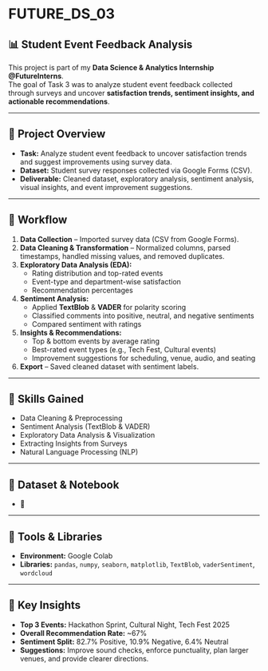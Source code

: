 # FUTURE_DS_03
## 📊 Student Event Feedback Analysis 

This project is part of my **Data Science & Analytics Internship @FutureInterns**.  
The goal of Task 3 was to analyze student event feedback collected through surveys and uncover **satisfaction trends, sentiment insights, and actionable recommendations**.  

---

## 🔹 Project Overview  
- **Task:** Analyze student event feedback to uncover satisfaction trends and suggest improvements using survey data.  
- **Dataset:** Student survey responses collected via Google Forms (CSV).  
- **Deliverable:** Cleaned dataset, exploratory analysis, sentiment analysis, visual insights, and event improvement suggestions.  

---

## 🔹 Workflow  
1. **Data Collection** – Imported survey data (CSV from Google Forms).  
2. **Data Cleaning & Transformation** – Normalized columns, parsed timestamps, handled missing values, and removed duplicates.  
3. **Exploratory Data Analysis (EDA):**  
   - Rating distribution and top-rated events  
   - Event-type and department-wise satisfaction  
   - Recommendation percentages  
4. **Sentiment Analysis:**  
   - Applied **TextBlob** & **VADER** for polarity scoring  
   - Classified comments into positive, neutral, and negative sentiments  
   - Compared sentiment with ratings  
5. **Insights & Recommendations:**  
   - Top & bottom events by average rating  
   - Best-rated event types (e.g., Tech Fest, Cultural events)  
   - Improvement suggestions for scheduling, venue, audio, and seating  
6. **Export** – Saved cleaned dataset with sentiment labels.  

---

## 🔹 Skills Gained  
- Data Cleaning & Preprocessing  
- Sentiment Analysis (TextBlob & VADER)  
- Exploratory Data Analysis & Visualization  
- Extracting Insights from Surveys  
- Natural Language Processing (NLP)  

---

## 📂 Dataset & Notebook  
- 📑

---    

## 🔹 Tools & Libraries  
- **Environment:** Google Colab  
- **Libraries:** `pandas`, `numpy`, `seaborn`, `matplotlib`, `TextBlob`, `vaderSentiment`, `wordcloud`  

---

## 🚀 Key Insights  
- **Top 3 Events:** Hackathon Sprint, Cultural Night, Tech Fest 2025  
- **Overall Recommendation Rate:** ~67%  
- **Sentiment Split:** 82.7% Positive, 10.9% Negative, 6.4% Neutral  
- **Suggestions:** Improve sound checks, enforce punctuality, plan larger venues, and provide clearer directions.  
